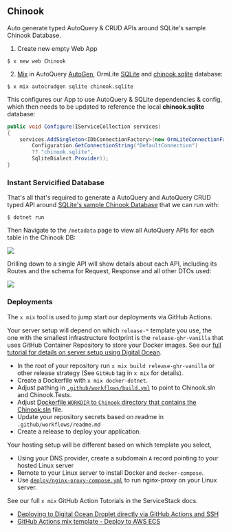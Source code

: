 ## Chinook

Auto generate typed AutoQuery & CRUD APIs around SQLite's sample Chinook Database.

1. Create new empty Web App

```
$ x new web Chinook
```

2. [Mix](https://docs.servicestack.net/mix-tool) in AutoQuery [AutoGen](https://gist.github.com/gistlyn/464a80c15cb3af4f41db7810082dc00c), OrmLite [SQLite](https://gist.github.com/gistlyn/a670c1d9b0ac06caa6a7fbb9b1d44176) and [chinook.sqlite](https://gist.github.com/gistlyn/aa62996dce3a6c1c8680beb8ab98126f) database:

```
$ x mix autocrudgen sqlite chinook.sqlite
```

This configures our App to use AutoQuery & SQLite dependencies & config, which then needs to be updated to reference the local **chinook.sqlite** database:

```csharp
public void Configure(IServiceCollection services)
{
    services.AddSingleton<IDbConnectionFactory>(new OrmLiteConnectionFactory(
        Configuration.GetConnectionString("DefaultConnection") 
        ?? "chinook.sqlite",
        SqliteDialect.Provider));
}
```

### Instant Servicified Database

That's all that's required to generate a AutoQuery and AutoQuery CRUD typed API around [SQLite's sample Chinook Database](https://www.sqlitetutorial.net/sqlite-sample-database/) that we can run with:

    $ dotnet run

Then Navigate to the `/metadata` page to view all AutoQuery APIs for each table in the Chinook DB:

![](https://raw.githubusercontent.com/ServiceStack/docs/master/docs/images/autoquery/chinook-autogen-metadata.png)

Drilling down to a single API will show details about each API, including its Routes and the schema for Request, Response and all other DTOs used:

![](https://raw.githubusercontent.com/ServiceStack/docs/master/docs/images/autoquery/chinook-autogen-createtracks.png)


### Deployments

The `x mix` tool is used to jump start our deployments via GitHub Actions.

Your server setup will depend on which `release-*` template you use, the one with the smallest infrastructure footprint is the `release-ghr-vanilla` that uses GitHub Container Repository to store your Docker images. See our [full tutorial for details on server setup using Digital Ocean](https://docs.servicestack.net/do-github-action-mix-deployment).

- In the root of your repository run `x mix build release-ghr-vanilla` or other release strategy (See `GitHub` tag in `x mix` for details).
- Create a Dockerfile with `x mix docker-dotnet`.
- Adjust pathing in [`.github/workflows/build.yml`](https://github.com/NetCoreApps/Chinook/blob/main/.github/workflows/build.yml#L23) to point to Chinook.sln and Chinook.Tests.
- Adjust [Dockerfile `WORKDIR` to `Chinook` directory that contains the Chinook.sln](https://github.com/NetCoreApps/Chinook/blob/main/Dockerfile#L5) file.
- Update your repository secrets based on readme in `.github/workflows/readme.md`
- Create a release to deploy your application.

 Your hosting setup will be different based on which template you select, 

- Using your DNS provider, create a subdomain `A` record pointing to your hosted Linux server
- Remote to your Linux server to install Docker and `docker-compose`.
- Use [`deploy/nginx-proxy-compose.yml`](https://github.com/NetCoreApps/Chinook/blob/main/deploy/nginx-proxy-compose.yml) to run nginx-proxy on your Linux server.

See our full `x mix` GitHub Action Tutorials in the ServiceStack docs.

- [Deploying to Digital Ocean Droplet directly via GitHub Actions and SSH](https://docs.servicestack.net/do-github-action-mix-deployment)
- [GitHub Actions mix template - Deploy to AWS ECS](https://docs.servicestack.net/mix-github-actions-aws-ecs)
